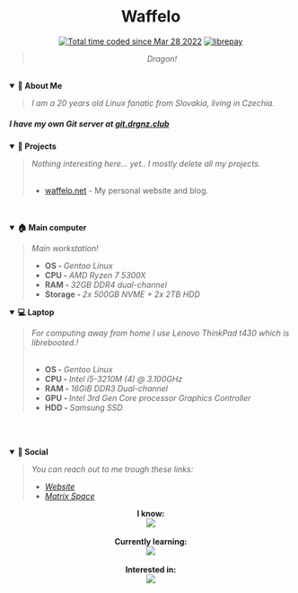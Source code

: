 


<div align='center'>
  <h1>Waffelo </h1>
  <a href="https://wakatime.com/@29725049-7048-4ebb-8064-21f95716ce5a"><img src="https://wakatime.com/badge/user/29725049-7048-4ebb-8064-21f95716ce5a.svg" alt="Total time coded since Mar 28 2022" /></a> <a href="https://liberapay.com/Waffelo/donate" target="blank"><img src="https://shields.io/badge/donate_with-liberapay-F6C915?logo=liberapay" alt="librepay"/></a>
    <br/>

   <blockquote><i>Dragon!</i></div></blockquote>
  <br/>
  <details open>
    <summary><b>🌸 About Me</b></summary>
   <blockquote> <i>I am a 20 years old Linux fanatic from Slovakia, living in Czechia.</i></blockquote>
    <h5>I have my own Git server at <a href="https://git.drgnz.club">git.drgnz.club</a></h5>
  </details>
  
  <details open>
    <summary><b>📂 Projects</b></summary>
   <blockquote> <i>Nothing interesting here... yet.. I mostly delete all my projects.</i>
     <br></br>
     <ul>
       <li><a href="https://github.com/Waffelo/waffelo.net">waffelo.net</a> - My personal website and blog.</li>
     </ul>
  
  </details>
  
  
  </details open>
  <br><br>
  
  <details open>
    <summary><b>🏠 Main computer</b></summary>
   <blockquote> 
     <i>Main workstation</a>!</i>
     <br>
    <ul>
      <li><b>OS  - </b><i>Gentoo Linux</i></li>
      <li><b>CPU - </b><i>AMD Ryzen 7 5300X </i></li>
      <li><b>RAM - </b><i>32GB DDR4 dual-channel</i></li>
      <li><b>Storage - </b><i>2x 500GB NVME + 2x 2TB HDD</i></li>
     </ul>
     
   </blockquote>
  </details open>    

  <details open>
    <summary><b>💻 Laptop</b></summary>
   <blockquote> 
     <i>For computing away from home I use Lenovo ThinkPad t430 which is librebooted.</a>!</i>
     <br></br>
    <ul>
      <li><b>OS  - </b><i>Gentoo Linux</i></li>
      <li><b>CPU - </b><i>Intel i5-3210M (4) @ 3.100GHz</i></li>
      <li><b>RAM - </b><i>16GiB DDR3 Dual-channel</i></li>
      <li><b>GPU - </b><i> Intel 3rd Gen Core processor Graphics Controller</i></li>
      <li><b>HDD - </b><i>Samsung SSD</i></li>
     </ul>
     
   </blockquote>

  <br><br>

    
  <details open>
    <summary><b>💭 Social</b></summary>
    <blockquote> <i>You can reach out to me trough these links:
      <ul>
        <li><a href="https://waffelo.net">Website</a></li>
        <li><a href="https://matrix.to/#/%23wf%3Adrgnz.club?via=drgnz.club">Matrix Space</a></li>
      </ul>
      </i></blockquote>
  </details>
  
<div align='center'>
   <b>I know:</b><br/>
   <a href="https://skillicons.dev">
    <img src="https://skillicons.dev/icons?i=neovim,bash,linux,git" />
   </a>
  </div>
  
 <br/>
 <div align='center'>
   <b>Currently learning:</b><br/>
   <a href="https://skillicons.dev">
    <img src="https://skillicons.dev/icons?i=c,cpp,python" />
   </a>
  </div>
  
  <br/>
 <div align='center'>
  <b>Interested in:</b><br>
   <a href="https://skillicons.dev">
    <img src="https://skillicons.dev/icons?i=rust,zig,haskell" />
   </a>
  </div>
  
  
 
  
